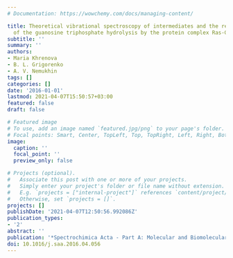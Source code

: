 ```yaml
---
# Documentation: https://wowchemy.com/docs/managing-content/

title: Theoretical vibrational spectroscopy of intermediates and the reaction mechanism
  of the guanosine triphosphate hydrolysis by the protein complex Ras-GAP
subtitle: ''
summary: ''
authors:
- Maria Khrenova
- B. L. Grigorenko
- A. V. Nemukhin
tags: []
categories: []
date: '2016-01-01'
lastmod: 2021-04-07T15:50:57+03:00
featured: false
draft: false

# Featured image
# To use, add an image named `featured.jpg/png` to your page's folder.
# Focal points: Smart, Center, TopLeft, Top, TopRight, Left, Right, BottomLeft, Bottom, BottomRight.
image:
  caption: ''
  focal_point: ''
  preview_only: false

# Projects (optional).
#   Associate this post with one or more of your projects.
#   Simply enter your project's folder or file name without extension.
#   E.g. `projects = ["internal-project"]` references `content/project/deep-learning/index.md`.
#   Otherwise, set `projects = []`.
projects: []
publishDate: '2021-04-07T12:50:56.992086Z'
publication_types:
- '2'
abstract: ''
publication: '*Spectrochimica Acta - Part A: Molecular and Biomolecular Spectroscopy*'
doi: 10.1016/j.saa.2016.04.056
---
```

